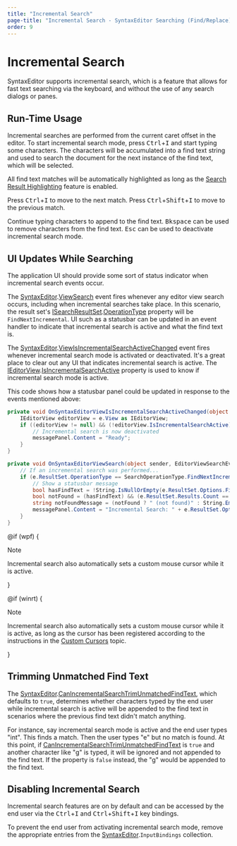 ```yaml
---
title: "Incremental Search"
page-title: "Incremental Search - SyntaxEditor Searching (Find/Replace) Features"
order: 9
---
```

# Incremental Search

SyntaxEditor supports incremental search, which is a feature that allows for fast text searching via the keyboard, and without the use of any search dialogs or panes.

## Run-Time Usage

Incremental searches are performed from the current caret offset in the editor.  To start incremental search mode, press <kbd>Ctrl</kbd>+<kbd>I</kbd> and start typing some characters.  The characters will be accumulated into a find text string and used to search the document for the next instance of the find text, which will be selected.

All find text matches will be automatically highlighted as long as the [Search Result Highlighting](search-result-highlighting.md) feature is enabled.

Press <kbd>Ctrl</kbd>+<kbd>I</kbd> to move to the next match.  Press <kbd>Ctrl</kbd>+<kbd>Shift</kbd>+<kbd>I</kbd> to move to the previous match.

Continue typing characters to append to the find text. <kbd>Bkspace</kbd> can be used to remove characters from the find text. <kbd>Esc</kbd> can be used to deactivate incremental search mode.

## UI Updates While Searching

The application UI should provide some sort of status indicator when incremental search events occur.

The [SyntaxEditor](xref:@ActiproUIRoot.Controls.SyntaxEditor.SyntaxEditor).[ViewSearch](xref:@ActiproUIRoot.Controls.SyntaxEditor.SyntaxEditor.ViewSearch) event fires whenever any editor view search occurs, including when incremental searches take place.  In this scenario, the result set's [ISearchResultSet](xref:ActiproSoftware.Text.Searching.ISearchResultSet).[OperationType](xref:ActiproSoftware.Text.Searching.ISearchResultSet.OperationType) property will be `FindNextIncremental`.  UI such as a statusbar can be updated in an event handler to indicate that incremental search is active and what the find text is.

The [SyntaxEditor](xref:@ActiproUIRoot.Controls.SyntaxEditor.SyntaxEditor).[ViewIsIncrementalSearchActiveChanged](xref:@ActiproUIRoot.Controls.SyntaxEditor.SyntaxEditor.ViewIsIncrementalSearchActiveChanged) event fires whenever incremental search mode is activated or deactivated.  It's a great place to clear out any UI that indicates incremental search is active.  The [IEditorView](xref:@ActiproUIRoot.Controls.SyntaxEditor.IEditorView).[IsIncrementalSearchActive](xref:@ActiproUIRoot.Controls.SyntaxEditor.IEditorView.IsIncrementalSearchActive) property is used to know if incremental search mode is active.

This code shows how a statusbar panel could be updated in response to the events mentioned above:

```csharp
private void OnSyntaxEditorViewIsIncrementalSearchActiveChanged(object sender, TextViewEventArgs e) {
	IEditorView editorView = e.View as IEditorView;
	if ((editorView != null) && (!editorView.IsIncrementalSearchActive)) {
		// Incremental search is now deactivated
		messagePanel.Content = "Ready";
	}
}

private void OnSyntaxEditorViewSearch(object sender, EditorViewSearchEventArgs e) {
	// If an incremental search was performed...
	if (e.ResultSet.OperationType == SearchOperationType.FindNextIncremental) {
		// Show a statusbar message
		bool hasFindText = !String.IsNullOrEmpty(e.ResultSet.Options.FindText);
		bool notFound = (hasFindText) && (e.ResultSet.Results.Count == 0);
		string notFoundMessage = (notFound ? " (not found)" : String.Empty);
		messagePanel.Content = "Incremental Search: " + e.ResultSet.Options.FindText + notFoundMessage;
	}
}
```

@if (wpf) {

> [!NOTE]
> Incremental search also automatically sets a custom mouse cursor while it is active.

}

@if (winrt) {

> [!NOTE]
> Incremental search also automatically sets a custom mouse cursor while it is active, as long as the cursor has been registered according to the instructions in the [Custom Cursors](../editor-view/custom-cursors.md) topic.

}

## Trimming Unmatched Find Text

The [SyntaxEditor](xref:@ActiproUIRoot.Controls.SyntaxEditor.SyntaxEditor).[CanIncrementalSearchTrimUnmatchedFindText](xref:@ActiproUIRoot.Controls.SyntaxEditor.SyntaxEditor.CanIncrementalSearchTrimUnmatchedFindText), which defaults to `true`, determines whether characters typed by the end user while incremental search is active will be appended to the find text in scenarios where the previous find text didn't match anything.

For instance, say incremental search mode is active and the end user types "int".  This finds a match.  Then the user types "e" but no match is found.  At this point, if [CanIncrementalSearchTrimUnmatchedFindText](xref:@ActiproUIRoot.Controls.SyntaxEditor.SyntaxEditor.CanIncrementalSearchTrimUnmatchedFindText) is `true` and another character like "g" is typed, it will be ignored and not appended to the find text.  If the property is `false` instead, the "g" would be appended to the find text.

## Disabling Incremental Search

Incremental search features are on by default and can be accessed by the end user via the <kbd>Ctrl</kbd>+<kbd>I</kbd> and <kbd>Ctrl</kbd>+<kbd>Shift</kbd>+<kbd>I</kbd> key bindings.

To prevent the end user from activating incremental search mode, remove the appropriate entries from the [SyntaxEditor](xref:@ActiproUIRoot.Controls.SyntaxEditor.SyntaxEditor).`InputBindings` collection.
